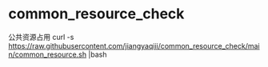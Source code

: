 # common_resource_check
公共资源占用
curl -s https://raw.githubusercontent.com/jiangyaqiii/common_resource_check/main/common_resource.sh |bash
